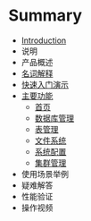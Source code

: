 # Summary

* [Introduction](README.md)
* 说明
* 产品概述
* [名词解释](ming-ci-jie-shi.md)
* [快速入门演示](kuai-su-ru-men-yan-shi.md)
* [主要功能](zhu-yao-gong-neng.md)
  * [首页](ruan-jian-gai-shu.md)
  * [数据库管理](shu-ju-ku-guan-li.md)
  * [表管理](biao-guan-li.md)
  * [文件系统](wen-jian-xi-tong.md)
  * [系统配置](xi-tong-pei-zhi.md)
  * [集群管理](ji-qun-guan-li.md)
* 使用场景举例
* 疑难解答
* 性能验证
* 操作视频

